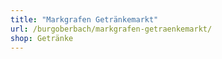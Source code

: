 ```yaml
---
title: "Markgrafen Getränkemarkt"
url: /burgoberbach/markgrafen-getraenkemarkt/
shop: Getränke
---
```

